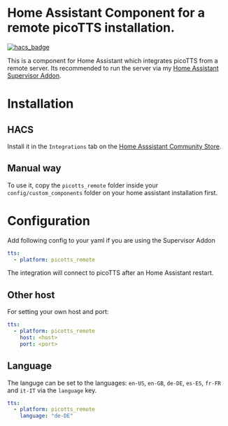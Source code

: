 # Home Assistant Component for a remote picoTTS installation.

[![hacs_badge](https://img.shields.io/badge/HACS-Default-orange.svg)](https://github.com/hacs/integration)

This is a component for Home Assistant which integrates picoTTS from a remote server.
Its recommended to run the server via my [Home Assistant Supervisor Addon](https://github.com/Poeschl/Hassio-Addons/tree/master/picoTTS).

# Installation

## HACS

Install it in the `Integrations` tab on the [Home Asssistant Community Store](https://hacs.xyz/).

## Manual way
To use it, copy the `picotts_remote` folder inside your `config/custom_components` folder on your home assistant installation first.


# Configuration

Add following config to your yaml if you are using the Supervisor Addon

```yaml
tts:
  - platform: picotts_remote

```
The integration will connect to picoTTS after an Home Assistant restart.

## Other host

For setting your own host and port:

```yaml
tts:
  - platform: picotts_remote
    host: <host>
    port: <port>

```

## Language

The languge can be set to the languages: `en-US`, `en-GB`, `de-DE`, `es-ES`, `fr-FR` and `it-IT` via the `language` key.

```yaml
tts:
  - platform: picotts_remote
    language: "de-DE"

```

